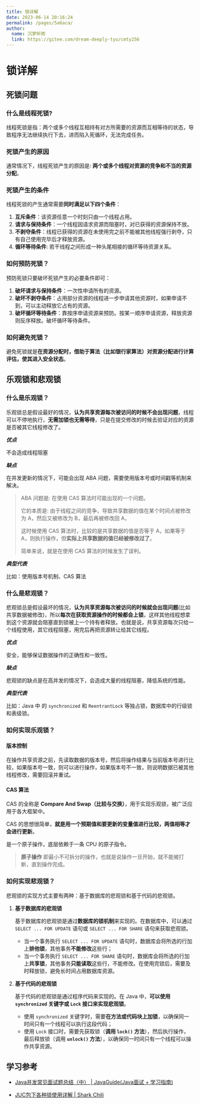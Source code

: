 ```yaml
---
title: 锁详解
date: 2023-06-14 20:16:24
permalink: /pages/5a6aca/
author: 
  name: 沉梦听雨
  link: https://gitee.com/dream-deeply-tyu/cmty256
---
```

# 锁详解

## 死锁问题

### 什么是线程死锁?

线程死锁是指：两个或多个线程互相持有对方所需要的资源而互相等待的状态，导致程序无法继续执行下去，进而陷入死循环，无法完成任务。

### 死锁产生的原因

通常情况下，线程死锁产生的原因是: **两个或多个线程对资源的竞争和不当的资源分配**。

### 死锁产生的条件

线程死锁的产生通常需要**同时满足以下四个条件**：

1. **互斥条件**：该资源任意一个时刻只由一个线程占用。
2. **请求与保持条件**：一个线程因请求资源而阻塞时，对已获得的资源保持不放。
3. **不剥夺条件**：线程已获得的资源在未使用完之前不能被其他线程强行剥夺，只有自己使用完毕后才释放资源。
4. **循环等待条件**: 若干线程之间形成一种头尾相接的循环等待资源关系。

### 如何预防死锁？

预防死锁只要破坏死锁产生的必要条件即可：

1. **破坏请求与保持条件**：一次性申请所有的资源。
2. **破坏不剥夺条件**：占用部分资源的线程进一步申请其他资源时，如果申请不到，可以主动释放它占有的资源。
3. **破坏循环等待条件**：靠按序申请资源来预防。按某一顺序申请资源，释放资源则反序释放。破坏循环等待条件。

### 如何避免死锁？

避免死锁就是**在资源分配时，借助于算法（比如银行家算法）对资源分配进行计算评估，使其进入安全状态**。

## 乐观锁和悲观锁

### 什么是乐观锁？

乐观锁总是假设最好的情况，**认为共享资源每次被访问的时候不会出现问题**，线程可以不停地执行，**无需加锁也无需等待**，只是在提交修改的时候去验证对应的资源是否被其它线程修改了。

***优点***

不会造成线程阻塞

***缺点***

在并发更新的情况下，可能会出现 ABA 问题，需要使用版本号或时间戳等机制来解决。

> ABA 问题是: 在使用 CAS 算法时可能出现的一个问题。
>
> 它的本质是: 由于线程之间的竞争，导致共享数据的值在某个时间点被修改为 A，然后又被修改为 B，最后再被修改回 A，
>
> 这时候使用 CAS 算法时，比较的是共享数据的值是否等于 A，如果等于 A，则执行操作，但**实际上共享数据的值已经被修改过了**。
>
> 简单来说，就是在使用 CAS 算法的时候发生了误判。

***典型代表***

比如：使用版本号机制、CAS 算法

### 什么是悲观锁？

悲观锁总是假设最坏的情况，**认为共享资源每次被访问的时候就会出现问题**(比如共享数据被修改)，所以**每次在获取资源操作的时候都会上锁**，这样其他线程想拿到这个资源就会阻塞直到锁被上一个持有者释放。也就是说，共享资源每次只给一个线程使用，其它线程阻塞，用完后再把资源转让给其它线程。

***优点***

安全，能够保证数据操作的正确性和一致性。

***缺点***

悲观锁的缺点是在高并发的情况下，会造成大量的线程阻塞，降低系统的性能。

***典型代表***

比如：Java 中 的 `synchronized` 和 `ReentrantLock` 等独占锁，数据库中的行级锁和表级锁。

### 如何实现乐观锁？

#### 版本控制

在操作共享资源之前，先读取数据的版本号，然后将操作结果与当前版本号进行比较，如果版本号一致，则可以进行操作，如果版本号不一致，则说明数据已被其他线程修改，需要回滚并重试。

#### CAS 算法

CAS 的全称是 **Compare And Swap（比较与交换）**，用于实现乐观锁，被广泛应用于各大框架中。

CAS 的思想很简单，**就是用一个预期值和要更新的变量值进行比较，两值相等才会进行更新**。

是一个原子操作，底层依赖于一条 CPU 的原子指令。

> **原子操作** 即最小不可拆分的操作，也就是说操作一旦开始，就不能被打断，直到操作完成。

### 如何实现悲观锁？

悲观锁的实现方式主要有两种：基于数据库的悲观锁和基于代码的悲观锁。

1. **基于数据库的悲观锁** 

   基于数据库的悲观锁是通过**数据库的锁机制**来实现的。在数据库中，可以通过 `SELECT ... FOR UPDATE` 语句或 `SELECT ... FOR SHARE` 语句来获取悲观锁。

   - 当一个事务执行 `SELECT ... FOR UPDATE` 语句时，数据库会将所选的行加上**排他锁**，其他事务**不能修改**这些行；
   - 当一个事务执行 `SELECT ... FOR SHARE` 语句时，数据库会将所选的行加上**共享锁**，其他事务**只能读取**这些行，不能修改。在使用完锁后，需要及时释放锁，避免长时间占用数据库资源。

2. **基于代码的悲观锁** 

   基于代码的悲观锁是通过程序代码来实现的。在 Java 中，**可以使用 `synchronized` 关键字或 `Lock` 接口来实现悲观锁**。

   - 使用 `synchronized` 关键字时，需要**在方法或代码块上加锁**，以确保同一时间只有一个线程可以执行这段代码；
   - 使用 `Lock` 接口时，需要先获取锁（**调用 `lock()` 方法**），然后执行操作，最后释放锁（调用 **`unlock()` 方法**），以确保同一时间只有一个线程可以操作共享资源。

## 学习参考

- [Java并发常见面试题总结（中） | JavaGuide(Java面试 + 学习指南)](https://javaguide.cn/java/concurrent/java-concurrent-questions-02.html)

- [JUC包下各种锁使用详解 | Shark Chili](https://www.sharkchili.com/pages/ad63b9/)